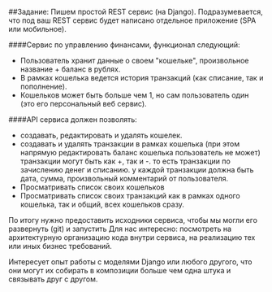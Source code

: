 ##Задание:
Пишем простой REST сервис (на Django).
Подразумевается, что под ваш REST сервис будет написано отдельное приложение (SPA или мобильное).

####Сервис по управлению финансами, функционал следующий:
- Пользователь хранит данные о своем "кошельке", произвольное название + баланс в рублях.
- В рамках кошелька ведется история транзакций (как списание, так и пополнение).
- Кошельков может быть больше чем 1, но сам пользователь один (это его персональный веб сервис).

####API сервиса должен позволять:
- создавать, редактировать и удалять кошелек.
- создавать и удалять транзакции в рамках кошелька (при этом напрямую редактировать баланс кошелька пользователь не может)
транзакции могут быть как +, так и -. то есть транзакции по зачислению денег и списанию.
у каждой транзакции должна быть дата, сумма, произвольный комментарий от пользователя.
- Просматривать список своих кошельков
- Просматривать список своих транзакций как в рамках одного кошелька, так и общий, всех кошельков сразу.

По итогу нужно предоставить исходники сервиса, чтобы мы могли его развернуть (git) и запустить
Для нас интересно: посмотреть на архитектурную организацию кода внутри сервиса, на реализацию тех или иных бизнес требований.

Интересует опыт работы с моделями Django или любого другого, что они могут их собирать в композиции больше чем одна штука и связывать друг с другом.